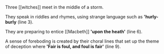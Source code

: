 Three [[witches]] meet in the middle of a storm.

They speak in riddles and rhymes, using strange language such as **'hurly-burly** (line 3).

They are preparing to entice [[Macbeth]] **'upon the heath'** (line 6).

A sense of foreboding is created by their choral lines that set up the theme of deception where **'Fair is foul, and foul is fair'** (line 9).
